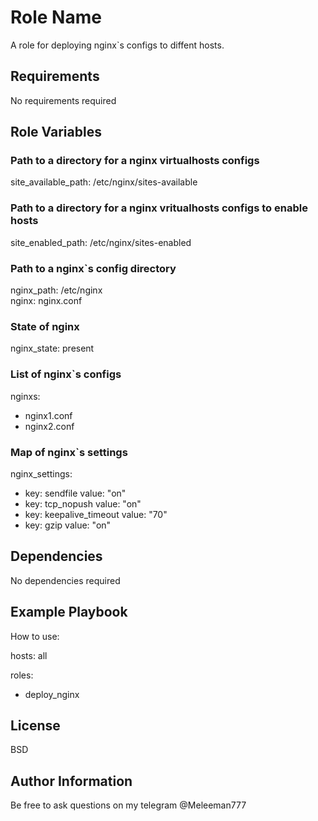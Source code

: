 Role Name
=========

A role for deploying nginx`s configs to diffent hosts.

Requirements
------------

No requirements required

Role Variables
--------------
### Path to a directory for a nginx virtualhosts configs
site_available_path: /etc/nginx/sites-available 
### Path to a directory for a nginx vritualhosts configs to enable hosts
site_enabled_path: /etc/nginx/sites-enabled     
### Path to a nginx`s config directory
nginx_path: /etc/nginx                          
nginx: nginx.conf 
### State of nginx
nginx_state: present  
### List of nginx`s configs
nginxs: 
  - nginx1.conf
  - nginx2.conf
### Map of nginx`s settings
nginx_settings:
  - key:  sendfile
    value: "on"
  - key: tcp_nopush
    value: "on"
  - key: keepalive_timeout
    value:  "70"
  - key: gzip
    value:  "on"


Dependencies
------------

No dependencies required

Example Playbook
----------------

How to use:

 hosts: all

 roles:
   - deploy_nginx

License
-------

BSD

Author Information
------------------

Be free to ask questions on my telegram @Meleeman777

